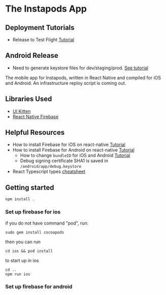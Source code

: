 # The Instapods App

## Deployment Tutorials
- Release to  Test Flight [Tutorial](https://readybytes.in/blog/how-to-deploy-a-react-native-ios-app-on-the-app-store)

## Android Release
- Need to generate keystore files for dev/staging/prod. [See tutorial](https://dev.to/calintamas/how-to-manage-staging-and-production-environments-in-a-react-native-app-4naa)

The mobile app for Instapods, written in React Native and compiled for iOS and Android. An infrastructure reploy script is coming out.

## Libraries Used
- [UI Kitten](https://akveo.github.io/react-native-ui-kitten/)
- [React Native Firebase](https://invertase.io/oss/react-native-firebase/)

## Helpful Resources
- How to install Firebase for iOS on react-native [Tutorial](https://invertase.io/oss/react-native-firebase/quick-start/ios-firebase-credentials)
- How to install Firebase for Android on react-native [Tutorial](https://invertase.io/oss/react-native-firebase/quick-start/android-firebase-credentials)
    - How to change `bundleID` for iOS and Android [Tutorial](https://medium.com/@impaachu/how-to-change-bundle-identifier-of-ios-app-and-package-name-of-android-app-within-react-native-app-4fbdd6679aa2)
    - Debug signing certificate SHA1 is saved in `/android/app/debug.keystore`
- React Typescript types [cheatsheet](https://www.saltycrane.com/cheat-sheets/typescript/react/latest/)

## Getting started

```
npm install .
```

### Set up firebase for ios

if you do not have command "pod", run: 
```
sudo gem install cocoapods
```

then you can run
```
cd ios && pod install
```

to start up in ios
```
cd ..
npm run ios
```


### Set up firebase for android


